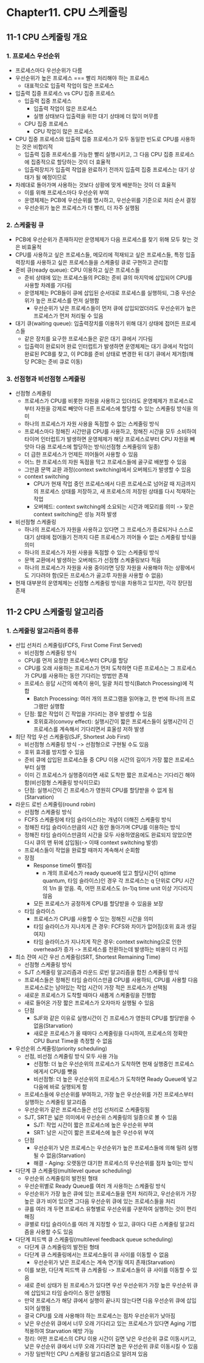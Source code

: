 # Chapter11. CPU 스케줄링

## 11-1 CPU 스케줄링 개요

### 1. 프로세스 우선순위

- 프로세스마다 우선순위가 다름
- 우선순위가 높은 프로세스 === 빨리 처리해야 하는 프로세스
  - 대표적으로 입출력 작업이 많은 프로세스
- 입출력 집중 프로세스 vs CPU 집중 프로세스
  - 입출력 집중 프로세스
    - 입출력 작업이 많은 프로세스
    - 실행 상태보다 입출력을 위한 대기 상태에 더 많이 머무름
  - CPU 집증 프로세스
    - CPU 작업이 많은 프로세스
- CPU 집중 프로세스와 입출력 집중 프로세스가 모두 동일한 빈도로 CPU를 사용하는 것은 비합리적
  - 입출력 집중 프로세스를 가능한 빨리 실행시키고, 그 다음 CPU 집중 프로세스에 집중적으로 할당하는 것이 더 효율적
  - 입출력장치가 입출력 작업을 완료하기 전까지 입출력 집중 프로세스는 대기 상태가 될 예정이므로
- 차례대로 돌아가며 사용하는 것보다 상황에 맞게 배분하는 것이 더 효율적
  - 이를 위해 프로세스마다 우선순위 부여
  - 운영체제는 PCB에 우선순위를 명시하고, 우선순위를 기준으로 처리 순서 결정
  - 우선순위가 높은 프로세스가 더 빨리, 더 자주 실행됨

### 2. 스케줄링 큐

- PCB에 우선순위가 존재하지만 운영체제가 다음 프로세스를 찾기 위해 모두 찾는 것은 비효율적
- CPU를 사용하고 싶은 프로세스들, 메모리에 적재되고 싶은 프로세스들, 특정 입출력장치를 사용하고 싶은 프로세스들을 스케줄링 큐로 구현하고 관리함
- 준비 큐(ready queue): CPU 이용하고 싶은 프로세스들
  - 준비 상태에 있는 프로세스들의 PCB는 준비 큐의 마지막에 삽입되어 CPU를 사용할 차례를 기다림
  - 운영체제는 PCB들이 큐에 삽입된 순서대로 프로세스를 실행하되, 그중 우선순위가 높은 프로세스를 먼저 실행함
    - 우선순위가 낮은 프로세스들이 먼저 큐에 삽입되었더라도 우선순위가 높은 프로세스가 먼저 처리될 수 있음
- 대기 큐(waiting queue): 입출력장치를 이용하기 위해 대기 상태에 접어든 프로세스들
  - 같은 장치를 요구한 프로세스들은 같은 대기 큐에서 기다림
  - 입출력이 완료되어 완료 인터럽트가 발생하면 운영체제는 대기 큐에서 작업이 완료된 PCB를 찾고, 이 PCB를 준비 상태로 변경한 뒤 대기 큐에서 제거함(해당 PCB는 준비 큐로 이동)

### 3. 선점형과 비선점형 스케줄링

- 선점형 스케줄링
  - 프로세스가 CPU를 비롯한 자원을 사용하고 있더라도 운영체제가 프로세스로부터 자원을 강제로 빼앗아 다른 프로세스에 할당할 수 있는 스케줄링 방식을 의미
  - 하나의 프로세스가 자원 사용을 독점할 수 없는 스케줄링 방식
  - 프로세스마다 정해진 시간만큼 CPU를 사용하고, 정해진 시간을 모두 소비하여 타이머 인터럽트가 발생하면 운영체제가 해당 프로세스로부터 CPU 자원을 빼앗아 다음 프로세스에 할당하는 방식(선점형 스케줄링의 일종)
  - 더 급한 프로세스가 언제든 끼어들어 사용할 수 있음
  - 어느 한 프로세스의 자원 독점을 막고 프로세스들에 골구로 배분할 수 있음
  - 그만큼 문맥 교환 과정(context switching)에서 오버헤드가 발생할 수 있음
  - context switching
    - CPU가 현재 작업 중인 프로세스에서 다른 프로세스로 넘어갈 때 지금까지의 프로세스 상태를 저장하고, 새 프로세스의 저장된 상태를 다시 적재하는 작업
    - 오버헤드: context switching에 소요되는 시간과 메모리를 의미 -> 잦은 context switching은 성능 저하 발생
- 비선점형 스케줄링
  - 하나의 프로세스가 자원을 사용하고 있다면 그 프로세스가 종료되거나 스스로 대기 상태에 접어들기 전까지 다른 프로세스가 끼어들 수 없는 스케줄링 방식을 의미
  - 하나의 프로세스가 자원 사용을 독점할 수 있는 스케줄링 방식
  - 문맥 교환에서 발생하는 오버헤드가 선점형 스케줄링보다 적음
  - 하나의 프로세스가 자원을 사용 중이라면 당장 자원을 사용해야 하는 상황에서도 기다려야 함(모든 프로세스가 골고루 자원을 사용할 수 없음)
- 현재 대부분의 운영체제는 선점형 스케줄링 방식을 차용하고 있지만, 각각 장단점 존재

## 11-2 CPU 스케줄링 알고리즘

### 1. 스케줄링 알고리즘의 종류

- 선입 선처리 스케줄링(FCFS, First Come First Served)
  - 비선점형 스케줄링 방식
  - CPU를 먼저 요청한 프로세스부터 CPU를 할당
  - CPU를 오래 사용하는 프로세스가 먼저 도착하면 다른 프로세스는 그 프로세스가 CPU를 사용하는 동안 기다리는 방법만 존재
  - 프로세스 응답 시간의 예측이 용이, 일괄 처리 방식(Batch Processing)에 적합
    - Batch Processing: 여러 개의 프로그램을 읽어놓고, 한 번에 하나의 프로그램만 실행함
  - 단점: 짧은 작업이 긴 작업을 기다리는 경우 발생할 수 있음
    - 호위효과(convoy effect): 실행시간이 짧은 프로세스들이 실행시간이 긴 프로세스를 계속해서 기다리면서 효울성 저하 발생
- 최단 작업 우선 스케줄링(SJF, Shortest Job First)
  - 비선점형 스케줄링 방식 -> 선점형으로 구현될 수도 있음
  - 호위 효과를 방지할 수 있음
  - 준비 큐에 삽입된 프로세스들 중 CPU 이용 시간의 길이가 가장 짧은 프로세스부터 실행
  - 이미 긴 프로세스가 실행중이라면 새로 도착한 짧은 프로세스는 기다리긴 해야함(비선점형 스케줄링 방식이므로)
  - 단점: 실행시간이 긴 프로세스가 영원히 CPU를 할당받을 수 없게 됨(Starvation)
- 라운드 로빈 스케줄링(round robin)
  - 선점형 스케줄링 방식
  - FCFS 스케줄링에 타임 슬라이스라는 개념이 더해진 스케줄링 방식
  - 정해진 타임 슬라이스만큼의 시간 동안 돌아가며 CPU를 이용하는 방식
  - 정해진 타임 슬라이스만큼의 시간을 모두 사용하였음에도 완료되지 않았으면 다시 큐의 맨 뒤에 삽입됨(-> 이때 context switching 발생)
  - 프로세스들이 작업을 완료할 때까지 계속해서 순회함
  - 장점
    - Response time이 빨라짐
      - n 개의 프로세스가 ready queue에 있고 할당시간이 q(time quantum, 타임 슬라이스)인 경우 각 프로세스는 q 단위로 CPU 시간의 1/n 을 얻음. 즉, 어떤 프로세스도 (n-1)q time unit 이상 기다리지 않음
    - 모든 프로세스가 공정하게 CPU를 할당받을 수 있음을 보장
  - 타임 슬라이스
    - 프로세스가 CPU를 사용할 수 있는 정해진 시간을 의미
    - 타임 슬라이스가 지나치게 큰 경우: FCFS와 차이가 없어짐(호위 효과 생길 여지)
    - 타임 슬라이스가 지나치게 작은 경우: context switching으로 인한 overhead가 증가 -> 프로세스를 전환하는데 발생하는 비용이 더 커짐
- 최소 잔여 시간 우선 스케줄링(SRT, Shortest Remaining Time)
  - 선점형 스케줄링 방식
  - SJT 스케줄링 알고리즘과 라운드 로빈 알고리즘을 합친 스케줄링 방식
  - 프로세스들은 정해진 타임 슬라이스만큼 CPU를 사용하되, CPU를 사용할 다음 프로세스로는 남아있는 작업 시간이 가장 적은 프로세스가 선택됨
  - 새로운 프로세스가 도착할 때마다 새롭게 스케줄링을 진행함
  - 새로 들어온 가장 짧은 프로세스가 오자마자 실행될 수 있음
  - 단점
    - SJF와 같은 이유로 실행시간이 긴 프로세스가 영원히 CPU를 할당받을 수 없음(Starvation)
    - 새로운 프로세스가 올 때마다 스케줄링을 다시하여, 프로세스의 정확한 CPU Burst Time을 측정할 수 없음
- 우선순위 스케줄링(priority scheduling)
  - 선점, 비선점 스케줄링 방식 모두 사용 가능
    - 선점형: 더 높은 우선순위의 프로세스가 도착하면 현재 실행중인 프로세스에게서 CPU를 뺏음
    - 비선점형: 더 높은 우선순위의 프로세스가 도착하면 Ready Queue에 넣고 다음에 바로 실행되게 함
  - 프로세스들에 우선순위를 부여하고, 가장 높은 우선순위를 가진 프로세스부터 실행하는 스케줄링 알고리즘
  - 우선순위가 같은 프로세스들은 선입 선처리로 스케줄링됨
  - SJT, SRT은 넓은 의미에서 우선순위 스케줄링의 일종으로 볼 수 있음
    - SJT: 작업 시간이 짧은 프로세스에 높은 우선순위 부여
    - SRT: 남은 시간이 짧은 프로세스에 높은 우선수위 부여
  - 단점
    - 우선순위가 낮은 프로세스는 우선순위가 높은 프로세스들에 의해 밀려 실행될 수 없음(Starvation)
    - 해결 - Aging: 오랫동안 대기한 프로세스의 우선순위를 점차 높이는 방식
- 다단계 큐 스케줄링(multilevel queue scheduling)
  - 우선순위 스케줄링의 발전된 형태
  - 우선순위별로 Ready Queue를 여러 개 사용하는 스케줄링 방식
  - 우선순위가 가장 높은 큐에 있는 프로세스들을 먼저 처리하고, 우선순위가 가장 높은 큐가 비어 있으면 그다음 우선순위 큐에 있는 프로세스들을 처리
  - 큐를 여러 개 두면 프로세스 유형별로 우선순위를 구분하여 실행하는 것이 편리해짐
  - 큐별로 타임 슬라이스를 여러 개 지정할 수 있고, 큐마다 다른 스케줄링 알고리즘을 사용할 수도 있음
- 다단계 피드백 큐 스케줄링(multilevel feedback queue scheduling)
  - 다단계 큐 스케줄링의 발전된 형태
  - 다단계 큐 스케줄링에서는 프로세스들이 큐 사이를 이동할 수 없음
    - 우선순위가 낮은 프로세스는 계속 연기될 여지 존재(Starvation)
  - 이를 보완, 다단계 피드백 큐 스케줄링 -> 프로세스들이 큐 사이를 이동할 수 있음
  - 새로 준비 상태가 된 프로세스가 있다면 우선 우선순위가 가장 높은 우선순위 큐에 삽입되고 타임 슬라이스 동안 실행됨
  - 만약 프로세스가 해당 큐에서 실행이 끝나지 않는다면 다음 우선순위 큐에 삽입되어 실행됨
  - 결국 CPU를 오래 사용해야 하는 프로세스는 점차 우선순위가 낮아짐
  - 낮은 우선순위 큐에서 너무 오래 기다리고 있는 프로세스가 있다면 Aging 기법 적용하여 Starvation 예방 가능
  - 정리: 어떤 프로세스의 CPU 이용 시간이 길면 낮은 우선순위 큐로 이동시키고, 낮은 우선순위 큐에서 너무 오래 기다리면 높은 우선순위 큐로 이동시킬 수 있음
  - 가장 일반적인 CPU 스케줄링 알고리즘으로 알려져 있음

